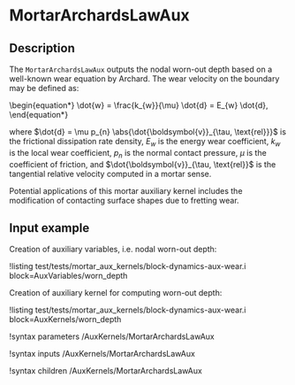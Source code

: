 
# MortarArchardsLawAux

## Description

The `MortarArchardsLawAux` outputs the nodal worn-out depth based on a well-known wear equation by Archard. 
The wear velocity on the boundary may be defined as:

\begin{equation*}
  \dot{w} = \frac{k_{w}}{\mu} \dot{d} = E_{w} \dot{d},
\end{equation*}

where $\dot{d} = \mu p_{n} \abs{\dot{\boldsymbol{v}}_{\tau, \text{rel}}}$ is the frictional dissipation rate density, $E_{w}$ is the energy wear coefficient, $k_{w}$ is the local wear coefficient, $p_n$ is the normal contact pressure, $\mu$ is the coefficient of friction, and $\dot{\boldsymbol{v}}_{\tau, \text{rel}}$ is the tangential relative velocity computed in a mortar sense.

Potential applications of this mortar auxiliary kernel includes the modification of contacting surface shapes due to fretting wear.

## Input example

Creation of auxiliary variables, i.e. nodal worn-out depth:

!listing test/tests/mortar_aux_kernels/block-dynamics-aux-wear.i block=AuxVariables/worn_depth

Creation of auxiliary kernel for computing worn-out depth:

!listing test/tests/mortar_aux_kernels/block-dynamics-aux-wear.i block=AuxKernels/worn_depth

!syntax parameters /AuxKernels/MortarArchardsLawAux

!syntax inputs /AuxKernels/MortarArchardsLawAux

!syntax children /AuxKernels/MortarArchardsLawAux
